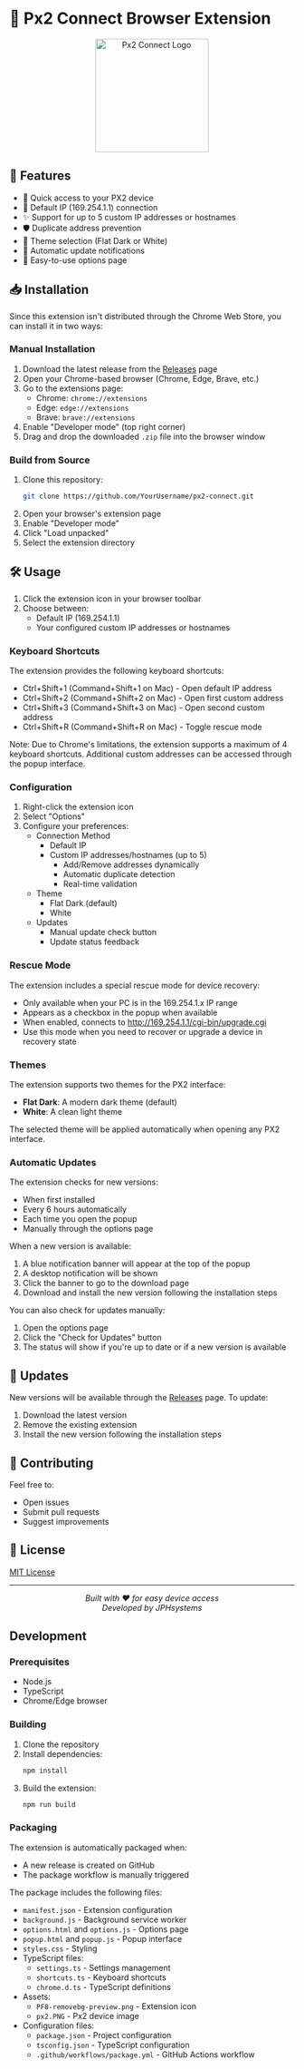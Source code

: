 # 🔌 Px2 Connect Browser Extension

<div align="center">
  <img src="src/assets/PF8-removebg-preview.png" alt="Px2 Connect Logo" width="200"/>
</div>

## 🌟 Features

- 🚀 Quick access to your PX2 device
- 🎯 Default IP (169.254.1.1) connection
- ✨ Support for up to 5 custom IP addresses or hostnames
- 🛡️ Duplicate address prevention
- 🎨 Theme selection (Flat Dark or White)
- 🔄 Automatic update notifications
- 💼 Easy-to-use options page

## 📥 Installation

Since this extension isn't distributed through the Chrome Web Store, you can install it in two ways:

### Manual Installation
1. Download the latest release from the [Releases](../../releases) page
2. Open your Chrome-based browser (Chrome, Edge, Brave, etc.)
3. Go to the extensions page:
   - Chrome: `chrome://extensions`
   - Edge: `edge://extensions`
   - Brave: `brave://extensions`
4. Enable "Developer mode" (top right corner)
5. Drag and drop the downloaded `.zip` file into the browser window

### Build from Source
1. Clone this repository:
   ```bash
   git clone https://github.com/YourUsername/px2-connect.git
   ```
2. Open your browser's extension page
3. Enable "Developer mode"
4. Click "Load unpacked"
5. Select the extension directory

## 🛠️ Usage

1. Click the extension icon in your browser toolbar
2. Choose between:
   - Default IP (169.254.1.1)
   - Your configured custom IP addresses or hostnames

### Keyboard Shortcuts
The extension provides the following keyboard shortcuts:
- Ctrl+Shift+1 (Command+Shift+1 on Mac) - Open default IP address
- Ctrl+Shift+2 (Command+Shift+2 on Mac) - Open first custom address
- Ctrl+Shift+3 (Command+Shift+3 on Mac) - Open second custom address
- Ctrl+Shift+R (Command+Shift+R on Mac) - Toggle rescue mode

Note: Due to Chrome's limitations, the extension supports a maximum of 4 keyboard shortcuts. Additional custom addresses can be accessed through the popup interface.

### Configuration
1. Right-click the extension icon
2. Select "Options"
3. Configure your preferences:
   - Connection Method
     - Default IP
     - Custom IP addresses/hostnames (up to 5)
       - Add/Remove addresses dynamically
       - Automatic duplicate detection
       - Real-time validation
   - Theme
     - Flat Dark (default)
     - White
   - Updates
     - Manual update check button
     - Update status feedback

### Rescue Mode
The extension includes a special rescue mode for device recovery:
- Only available when your PC is in the 169.254.1.x IP range
- Appears as a checkbox in the popup when available
- When enabled, connects to http://169.254.1.1/cgi-bin/upgrade.cgi
- Use this mode when you need to recover or upgrade a device in recovery state

### Themes
The extension supports two themes for the PX2 interface:
- **Flat Dark**: A modern dark theme (default)
- **White**: A clean light theme

The selected theme will be applied automatically when opening any PX2 interface.

### Automatic Updates
The extension checks for new versions:
- When first installed
- Every 6 hours automatically
- Each time you open the popup
- Manually through the options page

When a new version is available:
1. A blue notification banner will appear at the top of the popup
2. A desktop notification will be shown
3. Click the banner to go to the download page
4. Download and install the new version following the installation steps

You can also check for updates manually:
1. Open the options page
2. Click the "Check for Updates" button
3. The status will show if you're up to date or if a new version is available

## 🔄 Updates

New versions will be available through the [Releases](../../releases) page. To update:
1. Download the latest version
2. Remove the existing extension
3. Install the new version following the installation steps

## 🤝 Contributing

Feel free to:
- Open issues
- Submit pull requests
- Suggest improvements

## 📄 License

[MIT License](LICENSE)

---

<div align="center">
  <i>Built with ❤️ for easy device access</i><br>
  <i>Developed by JPHsystems</i>
</div>

## Development

### Prerequisites

- Node.js
- TypeScript
- Chrome/Edge browser

### Building

1. Clone the repository
2. Install dependencies:
   ```bash
   npm install
   ```
3. Build the extension:
   ```bash
   npm run build
   ```

### Packaging

The extension is automatically packaged when:
- A new release is created on GitHub
- The package workflow is manually triggered

The package includes the following files:
- `manifest.json` - Extension configuration
- `background.js` - Background service worker
- `options.html` and `options.js` - Options page
- `popup.html` and `popup.js` - Popup interface
- `styles.css` - Styling
- TypeScript files:
  - `settings.ts` - Settings management
  - `shortcuts.ts` - Keyboard shortcuts
  - `chrome.d.ts` - TypeScript definitions
- Assets:
  - `PF8-removebg-preview.png` - Extension icon
  - `px2.PNG` - Px2 device image
- Configuration files:
  - `package.json` - Project configuration
  - `tsconfig.json` - TypeScript configuration
  - `.github/workflows/package.yml` - GitHub Actions workflow